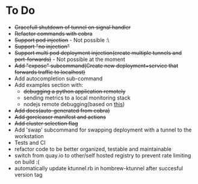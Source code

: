 # To Do
- ~~Gracefull shutdown of tunnel on signal handler~~
- ~~Refactor commands with cobra~~
- ~~Support pod injection~~ - Not possible :\
- ~~Support "no injection"~~
- ~~Support multi pod deployment injection(create multiple tunnels and port-forwards)~~ - Not possible at the moment
- ~~Add "expose" subcommand(Create new deployment+service that forwards traffic to localhost)~~
- Add autocompletion sub-command
- Add examples section with:
    - ~~debugging a python application remotely~~
    - sending metrics to a local monitoring stack
    - nodejs remote debugging(based on [this](https://nodejs.org/de/docs/guides/debugging-getting-started/#enabling-remote-debugging-scenarios))
- ~~Add docs(auto-generated from cobra)~~
- ~~Add goreleaser manifest and actions~~
- ~~Add cluster selection flag~~
- Add 'swap' subcommand for swapping deployment with a tunnel to the workstation
- Tests and CI
- refactor code to be better organized, testable and maintainable
- switch from quay.io to other/self hosted registry to prevent rate limiting on build :(
- automatically update ktunnel.rb in hombrew-ktunnel after succesful version tag
